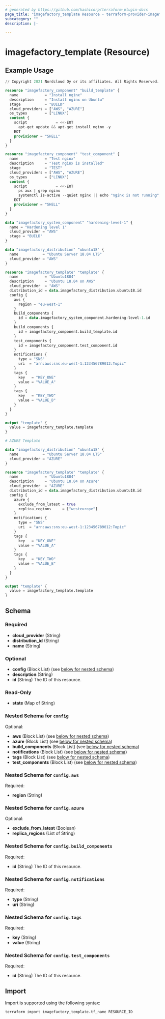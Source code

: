 ```yaml
---
# generated by https://github.com/hashicorp/terraform-plugin-docs
page_title: "imagefactory_template Resource - terraform-provider-imagefactory"
subcategory: ""
description: |-
  
---
```


# imagefactory_template (Resource)



## Example Usage

```terraform
// Copyright 2021 Nordcloud Oy or its affiliates. All Rights Reserved.

resource "imagefactory_component" "build_template" {
  name            = "Install nginx"
  description     = "Install nginx on Ubuntu"
  stage           = "BUILD"
  cloud_providers = ["AWS", "AZURE"]
  os_types        = ["LINUX"]
  content {
    script             = <<-EOT
      apt-get update && apt-get install nginx -y
    EOT
    provisioner = "SHELL"
  }
}

resource "imagefactory_component" "test_component" {
  name            = "Test nginx"
  description     = "Test nginx is installed"
  stage           = "TEST"
  cloud_providers = ["AWS", "AZURE"]
  os_types        = ["LINUX"]
  content {
    script             = <<-EOT
      ps aux | grep nginx
      systemctl is-active --quiet nginx || echo "nginx is not running"; exit 1
    EOT
    provisioner = "SHELL"
  }
}

data "imagefactory_system_component" "hardening-level-1" {
  name = "Hardening level 1"
  cloud_provider = "AWS"
  stage = "BUILD"
}

data "imagefactory_distribution" "ubuntu18" {
  name           = "Ubuntu Server 18.04 LTS"
  cloud_provider = "AWS"
}

resource "imagefactory_template" "template" {
  name            = "Ubuntu1804"
  description     = "Ubuntu 18.04 on AWS"
  cloud_provider  = "AWS"
  distribution_id = data.imagefactory_distribution.ubuntu18.id
  config {
    aws {
      region = "eu-west-1"
    }
    build_components {
      id = data.imagefactory_system_component.hardening-level-1.id
    }
    build_components {
      id = imagefactory_component.build_template.id
    }
    test_components {
      id = imagefactory_component.test_component.id
    }
    notifications {
      type = "SNS"
      uri  = "arn:aws:sns:eu-west-1:123456789012:Topic"
    }
    tags {
      key   = "KEY_ONE"
      value = "VALUE_A"
    }
    tags {
      key   = "KEY_TWO"
      value = "VALUE_B"
    }
  }
}

output "template" {
  value = imagefactory_template.template
}

# AZURE Template

data "imagefactory_distribution" "ubuntu18" {
  name           = "Ubuntu Server 18.04 LTS"
  cloud_provider = "AZURE"
}

resource "imagefactory_template" "template" {
  name            = "Ubuntu1804"
  description     = "Ubuntu 18.04 on Azure"
  cloud_provider  = "AZURE"
  distribution_id = data.imagefactory_distribution.ubuntu18.id
  config {
    azure {
      exclude_from_latest = true
      replica_regions     = ["westeurope"]
    }
    notifications {
      type = "SNS"
      uri  = "arn:aws:sns:eu-west-1:123456789012:Topic"
    }
    tags {
      key   = "KEY_ONE"
      value = "VALUE_A"
    }
    tags {
      key   = "KEY_TWO"
      value = "VALUE_B"
    }
  }
}

output "template" {
  value = imagefactory_template.template
}
```

<!-- schema generated by tfplugindocs -->
## Schema

### Required

- **cloud_provider** (String)
- **distribution_id** (String)
- **name** (String)

### Optional

- **config** (Block List) (see [below for nested schema](#nestedblock--config))
- **description** (String)
- **id** (String) The ID of this resource.

### Read-Only

- **state** (Map of String)

<a id="nestedblock--config"></a>
### Nested Schema for `config`

Optional:

- **aws** (Block List) (see [below for nested schema](#nestedblock--config--aws))
- **azure** (Block List) (see [below for nested schema](#nestedblock--config--azure))
- **build_components** (Block List) (see [below for nested schema](#nestedblock--config--build_components))
- **notifications** (Block List) (see [below for nested schema](#nestedblock--config--notifications))
- **tags** (Block List) (see [below for nested schema](#nestedblock--config--tags))
- **test_components** (Block List) (see [below for nested schema](#nestedblock--config--test_components))

<a id="nestedblock--config--aws"></a>
### Nested Schema for `config.aws`

Required:

- **region** (String)


<a id="nestedblock--config--azure"></a>
### Nested Schema for `config.azure`

Optional:

- **exclude_from_latest** (Boolean)
- **replica_regions** (List of String)


<a id="nestedblock--config--build_components"></a>
### Nested Schema for `config.build_components`

Required:

- **id** (String) The ID of this resource.


<a id="nestedblock--config--notifications"></a>
### Nested Schema for `config.notifications`

Required:

- **type** (String)
- **uri** (String)


<a id="nestedblock--config--tags"></a>
### Nested Schema for `config.tags`

Required:

- **key** (String)
- **value** (String)


<a id="nestedblock--config--test_components"></a>
### Nested Schema for `config.test_components`

Required:

- **id** (String) The ID of this resource.

## Import

Import is supported using the following syntax:

```shell
terraform import imagefactory_template.tf_name RESOURCE_ID
```
